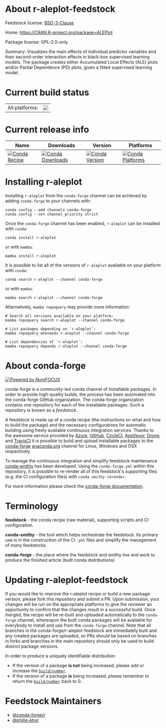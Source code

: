 About r-aleplot-feedstock
=========================

Feedstock license: [BSD-3-Clause](https://github.com/conda-forge/r-aleplot-feedstock/blob/main/LICENSE.txt)

Home: https://CRAN.R-project.org/package=ALEPlot

Package license: GPL-2.0-only

Summary: Visualizes the main effects of individual predictor variables and their second-order interaction effects in black-box supervised learning models. The package creates either Accumulated Local Effects (ALE) plots and/or Partial Dependence (PD) plots, given a fitted supervised learning model.

Current build status
====================


<table><tr><td>All platforms:</td>
    <td>
      <a href="https://dev.azure.com/conda-forge/feedstock-builds/_build/latest?definitionId=7248&branchName=main">
        <img src="https://dev.azure.com/conda-forge/feedstock-builds/_apis/build/status/r-aleplot-feedstock?branchName=main">
      </a>
    </td>
  </tr>
</table>

Current release info
====================

| Name | Downloads | Version | Platforms |
| --- | --- | --- | --- |
| [![Conda Recipe](https://img.shields.io/badge/recipe-r--aleplot-green.svg)](https://anaconda.org/conda-forge/r-aleplot) | [![Conda Downloads](https://img.shields.io/conda/dn/conda-forge/r-aleplot.svg)](https://anaconda.org/conda-forge/r-aleplot) | [![Conda Version](https://img.shields.io/conda/vn/conda-forge/r-aleplot.svg)](https://anaconda.org/conda-forge/r-aleplot) | [![Conda Platforms](https://img.shields.io/conda/pn/conda-forge/r-aleplot.svg)](https://anaconda.org/conda-forge/r-aleplot) |

Installing r-aleplot
====================

Installing `r-aleplot` from the `conda-forge` channel can be achieved by adding `conda-forge` to your channels with:

```
conda config --add channels conda-forge
conda config --set channel_priority strict
```

Once the `conda-forge` channel has been enabled, `r-aleplot` can be installed with `conda`:

```
conda install r-aleplot
```

or with `mamba`:

```
mamba install r-aleplot
```

It is possible to list all of the versions of `r-aleplot` available on your platform with `conda`:

```
conda search r-aleplot --channel conda-forge
```

or with `mamba`:

```
mamba search r-aleplot --channel conda-forge
```

Alternatively, `mamba repoquery` may provide more information:

```
# Search all versions available on your platform:
mamba repoquery search r-aleplot --channel conda-forge

# List packages depending on `r-aleplot`:
mamba repoquery whoneeds r-aleplot --channel conda-forge

# List dependencies of `r-aleplot`:
mamba repoquery depends r-aleplot --channel conda-forge
```


About conda-forge
=================

[![Powered by
NumFOCUS](https://img.shields.io/badge/powered%20by-NumFOCUS-orange.svg?style=flat&colorA=E1523D&colorB=007D8A)](https://numfocus.org)

conda-forge is a community-led conda channel of installable packages.
In order to provide high-quality builds, the process has been automated into the
conda-forge GitHub organization. The conda-forge organization contains one repository
for each of the installable packages. Such a repository is known as a *feedstock*.

A feedstock is made up of a conda recipe (the instructions on what and how to build
the package) and the necessary configurations for automatic building using freely
available continuous integration services. Thanks to the awesome service provided by
[Azure](https://azure.microsoft.com/en-us/services/devops/), [GitHub](https://github.com/),
[CircleCI](https://circleci.com/), [AppVeyor](https://www.appveyor.com/),
[Drone](https://cloud.drone.io/welcome), and [TravisCI](https://travis-ci.com/)
it is possible to build and upload installable packages to the
[conda-forge](https://anaconda.org/conda-forge) [anaconda.org](https://anaconda.org/)
channel for Linux, Windows and OSX respectively.

To manage the continuous integration and simplify feedstock maintenance
[conda-smithy](https://github.com/conda-forge/conda-smithy) has been developed.
Using the ``conda-forge.yml`` within this repository, it is possible to re-render all of
this feedstock's supporting files (e.g. the CI configuration files) with ``conda smithy rerender``.

For more information please check the [conda-forge documentation](https://conda-forge.org/docs/).

Terminology
===========

**feedstock** - the conda recipe (raw material), supporting scripts and CI configuration.

**conda-smithy** - the tool which helps orchestrate the feedstock.
                   Its primary use is in the construction of the CI ``.yml`` files
                   and simplify the management of *many* feedstocks.

**conda-forge** - the place where the feedstock and smithy live and work to
                  produce the finished article (built conda distributions)


Updating r-aleplot-feedstock
============================

If you would like to improve the r-aleplot recipe or build a new
package version, please fork this repository and submit a PR. Upon submission,
your changes will be run on the appropriate platforms to give the reviewer an
opportunity to confirm that the changes result in a successful build. Once
merged, the recipe will be re-built and uploaded automatically to the
`conda-forge` channel, whereupon the built conda packages will be available for
everybody to install and use from the `conda-forge` channel.
Note that all branches in the conda-forge/r-aleplot-feedstock are
immediately built and any created packages are uploaded, so PRs should be based
on branches in forks and branches in the main repository should only be used to
build distinct package versions.

In order to produce a uniquely identifiable distribution:
 * If the version of a package **is not** being increased, please add or increase
   the [``build/number``](https://docs.conda.io/projects/conda-build/en/latest/resources/define-metadata.html#build-number-and-string).
 * If the version of a package **is** being increased, please remember to return
   the [``build/number``](https://docs.conda.io/projects/conda-build/en/latest/resources/define-metadata.html#build-number-and-string)
   back to 0.

Feedstock Maintainers
=====================

* [@conda-forge/r](https://github.com/conda-forge/r/)
* [@philip-khor](https://github.com/philip-khor/)

